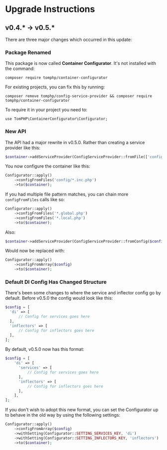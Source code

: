 # Upgrade Instructions

## v0.4.\* -> v0.5.\*

There are three major changes which occurred in this update:

### Package Renamed

This package is now called **Container Configurator**. It's not installed with
the command:

```
composer require tomphp/container-configurator
```

For existing projects, you can fix this by running:

```
composer remove tomphp/config-service-provider && composer require tomphp/container-configurator
```

To require it in your project you need to:

```
use TomPHP\ContainerConfigurator\Configurator;
```

### New API

The API had a major rewrite in v0.5.0. Rather than creating a service provider
like this:

```php
$container->addServiceProvider(ConfigServiceProvider::fromFile(['config.php']);
```

You now configure the container like this:

```php
Configurator::apply()
    ->configFromFiles('config/*.inc.php')
    ->to($container);
```

If you had multiple file pattern matches, you can chain more `configFromFiles`
calls like so:

```php
Configurator::apply()
    ->configFromFiles('*.global.php')
    ->configFromFiles('*.local.php')
    ->to($container);
```

Also:

```php
$container->addServiceProvider(ConfigServiceProvider::fromConfig($config);
```

Would now be replaced with:

```php
Configurator::apply()
    ->configFromArray($config)
    ->to($container);
```

### Default DI Config Has Changed Structure

There's been some changes to where the service and inflector config go by
default. Before v0.5.0 the config would look like this:

```php
$config = [
  'di' => [
      // Config for services goes here
  ],
  'inflectors' => [
      // Config for inflectors goes here
  ],
];
```

By default, v0.5.0 now has this format:

```php
$config = [
    'di' => [
      'services' => [
          // Config for services goes here
      ],
      'inflectors' => [
          // Config for inflectors goes here
      ],
    ],
];
```

If you don't wish to adopt this new format, you can set the Configurator up to
behave in the old way by using the following settings:

```php
Configurator::apply()
    ->configFromArray($config)
    ->withSetting(Configurator::SETTING_SERVICES_KEY, 'di')
    ->withSetting(Configurator::SETTING_INFLECTORS_KEY, 'inflectors')
    ->to($container);
```
